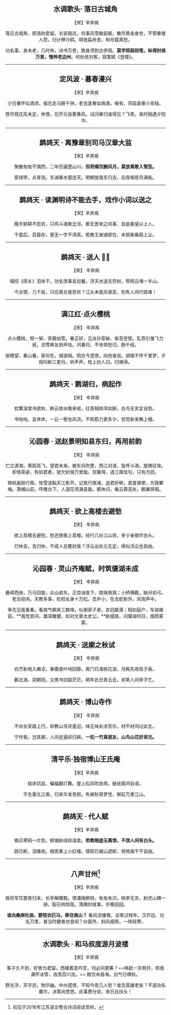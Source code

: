 <center> 

## **水调歌头· 落日古城角**

【宋】辛弃疾


落日古城角，把酒劝君留。长安路远，何事风雪敝貂裘。散尽黄金身世，不管秦楼人怨，归计狎沙鸥。明夜扁舟去，和月载离愁。


功名事，身未老，几时休。诗书万卷，致身须到古伊周。**莫学班超投笔，纵得封侯万里，憔悴老边州**。何处依刘客，寂寞赋《登楼》。
</center>

-------

<center>

## **定风波 · 暮春漫兴**

【宋】辛弃疾

少日春怀似酒浓，插花走马醉千钟。老去逢春如病酒，唯有，茶瓯香篆小帘栊。

卷尽残花风未定，休恨，花开元自要春风。试问春归谁得见？飞燕，来时相遇夕阳中。

</center>

-------

<center>

## **鹧鸪天 · 离豫章别司马汉章大监**

【宋】辛弃疾

聚散匆匆不偶然。二年历遍楚山川。**但将痛饮酬风月，莫放离歌入管弦。**

萦绿带，点青钱。东湖春水碧连天。明朝放我东归去，后夜相思月满船。

</center>

-------

<center>

## **鹧鸪天 · 读渊明诗不能去手，戏作小词以送之**

【宋】辛弃疾

晚岁躬耕不怨贫，只鸡斗酒聚比邻。都无晋宋之间事，自是羲皇以上人。

千载后，百篇存，更无一字不清真。若教王谢诸郎在，未抵柴桑陌上尘。

</center>

-----

<center>

## **鹧鸪天 · 送人** 🌟🌟

【宋】 辛弃疾

唱彻《阳关》泪未干，功名馀事且加餐。浮天水送无穷树，带雨云埋一半山。

今古恨，几千般，只应离合是悲欢？江头未是风波恶，别有人间行路难！

</center>

--------


<center>

## **满江红·点火樱桃**

【宋】 辛弃疾


点火樱桃，照一架、荼蘼如雪。春正好，见龙孙穿破，紫苔苍壁。乳燕引雏飞力弱，流莺唤友娇声怯。问春归、不肯带愁归，肠千结。


层楼望，春山叠。家何在，烟波隔。把古今遗恨，向他谁说。胡蝶不传千里梦，子规叫断三更月。听声声、枕上劝人归，归难得。

</center>


------

<center>

## **鹧鸪天 · 鹅湖归，病起作**

【宋】 辛弃疾

枕簟溪堂冷欲秋，断云依水晚来收。红莲相倚浑如醉，白鸟无言定自愁。

书咄咄，且休休，一丘一壑也风流。不知筋力衰多少，但觉新来懒上楼。

</center>

----

<center>

## **沁园春 · 送赵景明知县东归，再用前韵**

【宋】 辛弃疾

伫立潇湘，黄鹄高飞，望君未来。被东风吹堕，西江对语，急呼斗酒，旋拂征埃。却怪英姿，有如君者，犹欠封侯万里哉。空赢得，道江南佳句，只有方回。

锦帆画舫行斋。怅雪浪黏天江影开。记我行南浦，送君折柳，君逢驿使，为我攀梅。落帽山前，呼鹰台下，人道花须满县栽。都休问，看云霄高处，鹏翼徘徊。

</center>

-----

<center>

## **鹧鸪天 · 欲上高楼去避愁**

【宋】 辛弃疾

欲上高楼去避愁，愁还随我上高楼。经行几处江山改，多少亲朋尽白头。


归休去，去归休，不成人总要封侯？浮云出处元无定，得似浮云也自由。

</center>

-----

<center>

## **沁园春 · 灵山齐庵赋，时筑偃湖未成**

【宋】 辛弃疾

叠嶂西驰，万马回旋，众山欲东。正惊湍直下，跳珠倒溅；小桥横截，缺月初弓。老合投闲，天教多事，检校长身十万松。吾庐小，在龙蛇影外，风雨声中。

争先见面重重。看爽气朝来三数峰。似谢家子弟，衣冠磊落；相如庭户，车骑雍容。**我觉其间，雄深雅健，如对文章太史公。**新堤路，问偃湖何日，烟雨蒙蒙。

</center>

----

<center>

## **鹧鸪天 · 送廓之秋试**

【宋】 辛弃疾

白苎新袍入嫩凉，春蚕食叶响回廊。禹门已准桃花浪，月殿先收桂子香。

鹏北海，凤朝阳。又携书剑路茫茫。明年此日青云去，却笑人间举子忙。


</center>

----

<center>

## **鹧鸪天 · 博山寺作**

【宋】 辛弃疾

不向长安路上行。却教山寺厌逢迎。味无味处求吾乐，材不材间过此生。

宁作我，岂其卿。人间走遍却归耕。**一松一竹真朋友，山鸟山花好弟兄。**

</center>

-----

<center>

## **清平乐·独宿博山王氏庵**

【宋】辛弃疾

绕床饥鼠，蝙蝠翻灯舞。屋上松风吹急雨，破纸窗间自语。

平生塞北江南，归来华发苍颜。布被秋宵梦觉，眼前万里江山。

</center>

-----

<center>

## **鹧鸪天 · 代人赋**

【宋】辛弃疾

晚日寒鸦一片愁。柳塘新绿却温柔。**若教眼底无离恨，不信人间有白头。**

肠已断，泪难收。相思重上小红楼。情知已被山遮断，频倚阑干不自由。

</center>

-----

<center>

## **八声甘州**[^1]

【宋】辛弃疾

故将军饮罢夜归来，长亭解雕鞍。恨灞陵醉尉，匆匆未识，桃李无言。射虎山横一骑，裂石响惊弦。落魄封侯事，岁晚田园。

**谁向桑麻杜曲，要短衣匹马，移住南山？** 看风流慷慨，谈笑过残年。汉开边、功名万里，甚当时健者也曾闲？纱窗外、斜风细雨，一阵轻寒。
</center>

---

<center>

## **水调歌头 · 和马叔度游月波楼**

【宋】辛弃疾

客子久不到，好景为君留。西楼着意吟赏，何必问更筹？==唤起一天明月，照我满怀冰雪，浩荡百川流。== 鲸饮未吞海，剑气已横秋。

野光浮，天宇迥，物华幽。中州遗恨，不知今夜几人愁？谁念英雄老矣？不道功名蕞尔，决策尚悠悠。此事费分说，来日且扶头！

</center>


[^1]: 初见于2016年江苏语文卷古诗词阅读赏析。